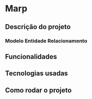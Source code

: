 # Marp

## Descrição do projeto

### Modelo Entidade Relacionamento

## Funcionalidades

## Tecnologias usadas

## Como rodar o projeto
